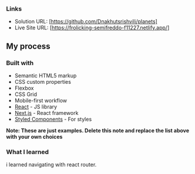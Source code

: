 ### Links

- Solution URL: [https://github.com/Dnakhutsrishvili/planets]
- Live Site URL: [https://frolicking-semifreddo-f11227.netlify.app/]

## My process

### Built with

- Semantic HTML5 markup
- CSS custom properties
- Flexbox
- CSS Grid
- Mobile-first workflow
- [React](https://reactjs.org/) - JS library
- [Next.js](https://nextjs.org/) - React framework
- [Styled Components](https://styled-components.com/) - For styles

**Note: These are just examples. Delete this note and replace the list above with your own choices**

### What I learned

i learned navigating with react router.
